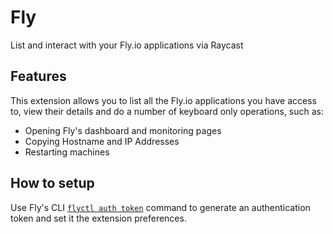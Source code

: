 # Fly

List and interact with your Fly.io applications via Raycast

## Features

This extension allows you to list all the Fly.io applications you have access to, view their details and do a number of keyboard only operations, such as:

- Opening Fly's dashboard and monitoring pages
- Copying Hostname and IP Addresses
- Restarting machines

## How to setup

Use Fly's CLI [`flyctl auth token`](https://fly.io/docs/flyctl/auth-token/) command to generate an authentication token and set it the extension preferences.
